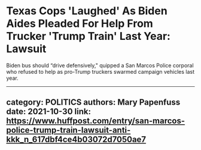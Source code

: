 # Texas Cops 'Laughed' As Biden Aides Pleaded For Help From Trucker 'Trump Train' Last Year: Lawsuit

Biden bus should “drive defensively," quipped a San Marcos Police corporal who refused to help as pro-Trump truckers swarmed campaign vehicles last year.

---
category: POLITICS
authors: Mary Papenfuss
date: 2021-10-30
link: https://www.huffpost.com/entry/san-marcos-police-trump-train-lawsuit-anti-kkk_n_617dbf4ce4b03072d7050ae7
---
